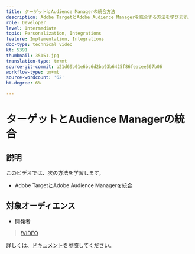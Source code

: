 ```yaml
---
title: ターゲットとAudience Managerの統合方法
description: Adobe TargetとAdobe Audience Managerを統合する方法を学びます。
role: Developer
level: Intermediate
topic: Personalization, Integrations
feature: Implementation, Integrations
doc-type: technical video
kt: 5391
thumbnail: 35151.jpg
translation-type: tm+mt
source-git-commit: b21d69b01e6bc6d2ba93b6425f86feacee567b06
workflow-type: tm+mt
source-wordcount: '62'
ht-degree: 6%

---
```



# ターゲットとAudience Managerの統合

## 説明

このビデオでは、次の方法を学習します。

* Adobe TargetとAdobe Audience Managerを統合

## 対象オーディエンス

* 開発者

>[!VIDEO](https://video.tv.adobe.com/v/35151/?quality=12)

詳しくは、[ドキュメント](https://docs.adobe.com/content/help/en/audience-manager/user-guide/implementation-integration-guides/integration-other-solutions/aam-target-integration.html)を参照してください。
